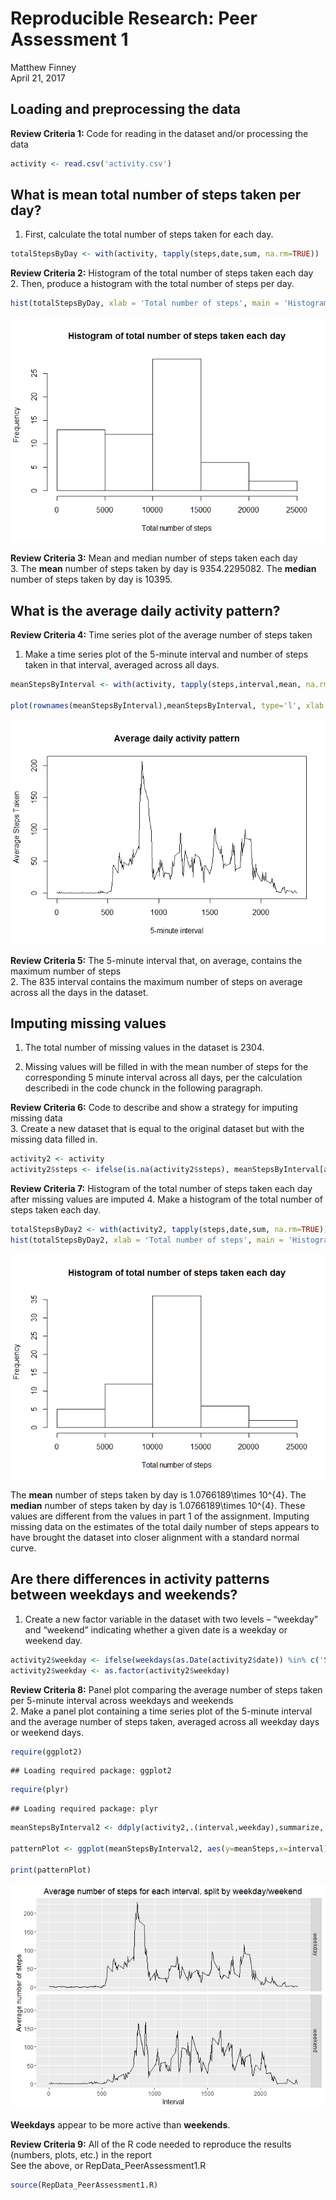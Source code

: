 # Reproducible Research: Peer Assessment 1
Matthew Finney  
April 21, 2017  



## Loading and preprocessing the data
**Review Criteria 1:** Code for reading in the dataset and/or processing the data  

```r
activity <- read.csv('activity.csv')
```

## What is mean total number of steps taken per day?

1. First, calculate the total number of steps taken for each day.


```r
totalStepsByDay <- with(activity, tapply(steps,date,sum, na.rm=TRUE))
```

**Review Criteria 2:** Histogram of the total number of steps taken each day  
2. Then, produce a histogram with the total number of steps per day.

```r
hist(totalStepsByDay, xlab = 'Total number of steps', main = 'Histogram of total number of steps taken each day')
```

![](PA1_template_files/figure-html/unnamed-chunk-2-1.png)<!-- -->

**Review Criteria 3:** Mean and median number of steps taken each day  
3. The **mean** number of steps taken by day is 9354.2295082. The **median** number of steps taken by day is 10395.


## What is the average daily activity pattern?
**Review Criteria 4:** Time series plot of the average number of steps taken  
1. Make a time series plot of the 5-minute interval and number of steps taken in that interval, averaged across all days.


```r
meanStepsByInterval <- with(activity, tapply(steps,interval,mean, na.rm=TRUE))

plot(rownames(meanStepsByInterval),meanStepsByInterval, type='l', xlab = '5-minute interval', ylab = 'Average Steps Taken', main = 'Average daily activity pattern')
```

![](PA1_template_files/figure-html/unnamed-chunk-3-1.png)<!-- -->

**Review Criteria 5:** The 5-minute interval that, on average, contains the maximum number of steps  
2. The 835 interval contains the maximum number of steps on average across all the days in the dataset.


## Imputing missing values
1. The total number of missing values in the dataset is 2304.

2. Missing values will be filled in with the mean number of steps for the corresponding 5 minute interval across all days, per the calculation describedi in the code chunck in the following paragraph.

**Review Criteria 6:** Code to describe and show a strategy for imputing missing data  
3. Create a new dataset that is equal to the original dataset but with the missing data filled in.

```r
activity2 <- activity
activity2$steps <- ifelse(is.na(activity2$steps), meanStepsByInterval[as.character(activity2$interval)],activity2$steps)
```

**Review Criteria 7:** Histogram of the total number of steps taken each day after missing values are imputed
4. Make a histogram of the total number of steps taken each day.

```r
totalStepsByDay2 <- with(activity2, tapply(steps,date,sum, na.rm=TRUE))
hist(totalStepsByDay2, xlab = 'Total number of steps', main = 'Histogram of total number of steps taken each day')
```

![](PA1_template_files/figure-html/unnamed-chunk-5-1.png)<!-- -->

The **mean** number of steps taken by day is 1.0766189\times 10^{4}. The **median** number of steps taken by day is 1.0766189\times 10^{4}. These values are different from the values in part 1 of the assignment. Imputing missing data on the estimates of the total daily number of steps appears to have brought the dataset into closer alignment with a standard normal curve.

## Are there differences in activity patterns between weekdays and weekends?

1. Create a new factor variable in the dataset with two levels – “weekday” and “weekend” indicating whether a given date is a weekday or weekend day.

```r
activity2$weekday <- ifelse(weekdays(as.Date(activity2$date)) %in% c('Saturday', 'Sunday'), 'weekend', 'weekday')
activity2$weekday <- as.factor(activity2$weekday)
```

**Review Criteria 8:** Panel plot comparing the average number of steps taken per 5-minute interval across weekdays and weekends  
2. Make a panel plot containing a time series plot of the 5-minute interval and the average number of steps taken, averaged across all weekday days or weekend days.

```r
require(ggplot2)
```

```
## Loading required package: ggplot2
```

```r
require(plyr)
```

```
## Loading required package: plyr
```

```r
meanStepsByInterval2 <- ddply(activity2,.(interval,weekday),summarize, meanSteps = mean(steps))

patternPlot <- ggplot(meanStepsByInterval2, aes(y=meanSteps,x=interval)) + geom_line() + facet_grid(weekday ~ .) + xlab('Interval') +ylab('Average number of steps') + ggtitle('Average number of steps for each interval, split by weekday/weekend')

print(patternPlot)
```

![](PA1_template_files/figure-html/unnamed-chunk-7-1.png)<!-- -->

**Weekdays** appear to be more active than **weekends**.

**Review Criteria 9:** All of the R code needed to reproduce the results (numbers, plots, etc.) in the report  
See the above, or RepData_PeerAssessment1.R

```r
source(RepData_PeerAssessment1.R)
```
